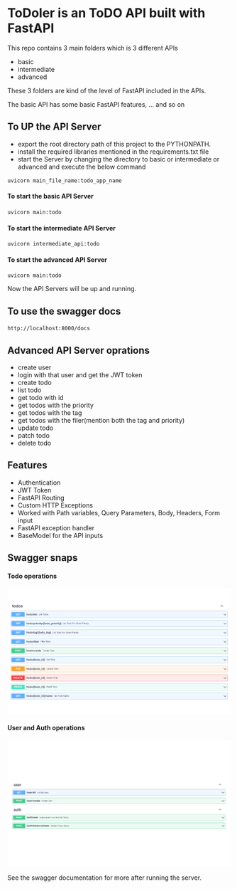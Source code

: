# ToDoler is an ToDO API built with FastAPI

This repo contains 3 main folders which is 3 different APIs
- basic
- intermediate
- advanced

These 3 folders are kind of the level of FastAPI included in the APIs.

The basic API has some basic FastAPI features, ... and so on

## To UP the API Server

- export the root directory path of this project to the PYTHONPATH.
- install the required libraries mentioned in the requirements.txt file
- start the Server by changing the directory to basic or intermediate or advanced and execute the below command

```
uvicorn main_file_name:todo_app_name
```

#### To start the basic API Server

```
uvicorn main:todo
```

#### To start the intermediate API Server

```
uvicorn intermediate_api:todo
```

#### To start the advanced API Server

```
uvicorn main:todo
```

Now the API Servers will be up and running.

## To use the swagger docs

```
http://localhost:8000/docs
```

## Advanced API Server oprations

- create user
- login with that user and get the JWT token
- create todo
- list todo
- get todo with id
- get todos with the priority
- get todos with the tag
- get todos with the filer(mention both the tag and priority)
- update todo
- patch todo
- delete todo

## Features

- Authentication
- JWT Token
- FastAPI Routing
- Custom HTTP Exceptions
- Worked with Path variables, Query Parameters, Body, Headers, Form input
- FastAPI exception handler
- BaseModel for the API inputs

## Swagger snaps

#### Todo operations

![Image](https://github.com/LogeshVel/ToDoler-FastAPI/blob/main/advanced/swagger_snaps/todos.png)

#### User and Auth operations

![Image](https://github.com/LogeshVel/ToDoler-FastAPI/blob/main/advanced/swagger_snaps/user_auth.png)

See the swagger documentation for more after running the server.

